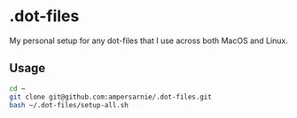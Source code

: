 # .dot-files

My personal setup for any dot-files that I use across both MacOS and Linux.

## Usage

```bash
cd ~
git clone git@github.com:ampersarnie/.dot-files.git
bash ~/.dot-files/setup-all.sh
```